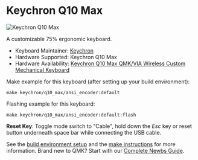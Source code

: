 # Keychron Q10 Max

![Keychron Q10 Max](https://cdn.shopify.com/s/files/1/0059/0630/1017/files/Keychron-Q10-Max-Alice-Layout-QMK_VIA-Wireless-Custom-Mechanical-Keyboard-White.jpg?v=1705301117)

A customizable 75% ergonomic keyboard.

* Keyboard Maintainer: [Keychron](https://github.com/keychron)
* Hardware Supported: Keychron Q10 Max
* Hardware Availability: [Keychron Q10 Max QMK/VIA Wireless Custom Mechanical Keyboard](https://www.keychron.com/products/keychron-q10-max-alice-layout-qmk-via-wireless-custom-mechanical-keyboard)

Make example for this keyboard (after setting up your build environment):

    make keychron/q10_max/ansi_encoder:default

Flashing example for this keyboard:

    make keychron/q10_max/ansi_encoder:default:flash

**Reset Key**: Toggle mode switch to "Cable", hold down the *Esc* key or reset button underneath space bar while connecting the USB cable.

See the [build environment setup](https://docs.qmk.fm/#/getting_started_build_tools) and the [make instructions](https://docs.qmk.fm/#/getting_started_make_guide) for more information. Brand new to QMK? Start with our [Complete Newbs Guide](https://docs.qmk.fm/#/newbs).
